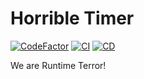 # Horrible Timer

[![CodeFactor](https://www.codefactor.io/repository/github/jackie1342/cse110-w21-group13/badge?s=60ed377b2b1538342690c2bba4151269aedbbc86)](https://www.codefactor.io/repository/github/jackie1342/cse110-w21-group13)
[![CI](https://github.com/Jackie1342/cse110-w21-group13/actions/workflows/integrate.yml/badge.svg)](https://github.com/Jackie1342/cse110-w21-group13/actions/workflows/integrate.yml)
[![CD](https://github.com/Jackie1342/cse110-w21-group13/actions/workflows/deploy.yml/badge.svg)](https://github.com/Jackie1342/cse110-w21-group13/actions/workflows/deploy.yml)

We are Runtime Terror!
